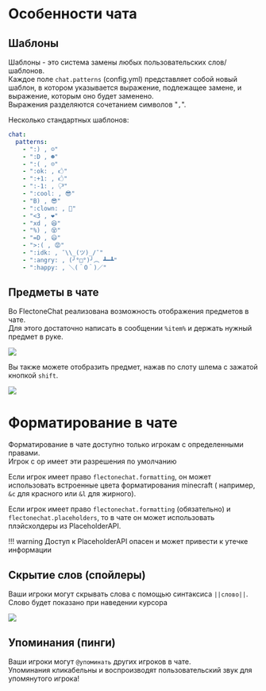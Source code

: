 # Особенности чата

## Шаблоны

Шаблоны - это система замены любых пользовательских слов/шаблонов.  
Каждое поле `chat.patterns` (config.yml) представляет собой новый шаблон, в котором указывается выражение, подлежащее
замене, и выражение, которым оно будет заменено.  
Выражения разделяются сочетанием символов "` , `".

Несколько стандартных шаблонов:

```yaml
chat:
  patterns:
    - ":) , ☺"
    - ":D , ☻"
    - ":( , ☹"
    - ":ok: , 🖒"
    - ":+1: , 🖒"
    - ":-1: , 🖓"
    - ":cool: , 😎"
    - "B) , 😎"
    - ":clown: , 🤡"
    - "<3 , ❤"
    - "xd , 😆"
    - "%) , 😵"
    - "=D , 😃"
    - ">:( , 😡"
    - ":idk: , ¯\\_(ツ)_/¯"
    - ":angry: , (╯°□°)╯︵ ┻━┻"
    - ":happy: , ＼(＾O＾)／"
```

## Предметы в чате

Во FlectoneChat реализована возможность отображения предметов в чате.  
Для этого достаточно написать в сообщении `%item%` и держать нужный предмет в руке.

![](https://i.imgur.com/m26PIre.png)

Вы также можете отобразить предмет, нажав по слоту шлема с зажатой кнопкой `shift`.

![](https://i.imgur.com/xN6yvtf.png)

# Форматирование в чате

Форматирование в чате доступно только игрокам с определенными правами.  
Игрок с op имеет эти разрешения по умолчанию

Если игрок имеет право `flectonechat.formatting`, он может использовать встроенные цвета форматирования minecraft (
например, `&c` для красного или `&l` для жирного).

Если игрок имеет право `flectonechat.formatting` (обязательно) и `flectonechat.placeholders`, то в чате он может
использовать плэйсхолдеры из PlaceholderAPI.

!!! warning
Доступ к PlaceholderAPI опасен и может привести к утечке информации

## Скрытие слов (спойлеры)

Ваши игроки могут скрывать слова с помощью синтаксиса `||слово||`. Слово будет показано при наведении курсора

![](https://i.imgur.com/2z5nZ6A.gif)

## Упоминания (пинги)

Ваши игроки могут `@упоминать` других игроков в чате.  
Упоминания кликабельны и воспроизводят пользовательский звук для упомянутого игрока!
